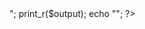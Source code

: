 <?php function sampling($chars, $size, $combinations = array()) { if (empty($combinations)) { $combinations = $chars; } if ($size == 1) { return $combinations; } $new_combinations = array(); foreach ($combinations as $combination) { foreach ($chars as $char) { $new_combinations[] = $combination . $char; } } return sampling($chars, $size - 1, $new_combinations); } $chars = array('6', '7', '8', '9'); $output = sampling($chars, 3); echo "<pre>"; print_r($output); echo "</pre>"; ?>
